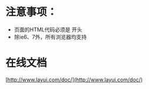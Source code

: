 # 注意事项：
* 页面的HTML代码必须是 <!DOCTYPE html> 开头
* 除ie6、7外，所有浏览器均支持

# 在线文档
[http://www.layui.com/doc/](http://www.layui.com/doc/)
